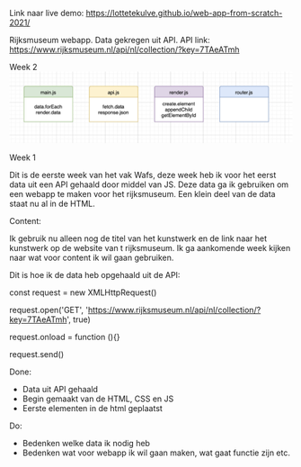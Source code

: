 <!-- Add a link to your live demo in Github Pages 🌐-->
Link naar live demo: https://lottetekulve.github.io/web-app-from-scratch-2021/

<!-- ☝️ replace this description with a description of your own work -->
Rijksmuseum webapp. Data gekregen uit API.
API link: https://www.rijksmuseum.nl/api/nl/collection/?key=7TAeATmh

Week 2
![](./images/actordiagram.png)


Week 1

Dit is de eerste week van het vak Wafs, deze week heb ik voor het eerst data uit een API gehaald door middel van JS. Deze data ga ik gebruiken om een webapp te maken voor het rijksmuseum. Een klein deel van de data staat nu al in de HTML. 
<!-- replace the code in the /docs folder with your own, so you can showcase your work with GitHub Pages 🌍 -->

<!-- Add a nice poster image here at the end of the week, showing off your shiny frontend 📸 -->

<!-- Maybe a table of contents here? 📚 -->
Content:

Ik gebruik nu alleen nog de titel van het kunstwerk en de link naar het kunstwerk op de website van t rijksmuseum. Ik ga aankomende week kijken naar wat voor content ik wil gaan gebruiken.


<!-- How about a section that describes how to install this project? 🤓 -->
Dit is hoe ik de data heb opgehaald uit de API:

const request = new XMLHttpRequest() 

request.open('GET', 'https://www.rijksmuseum.nl/api/nl/collection/?key=7TAeATmh', true)

request.onload = function (){}

request.send()

<!-- ...but how does one use this project? What are its features 🤔 -->


<!-- What external data source is featured in your project and what are its properties 🌠 -->

<!-- Maybe a checklist of done stuff and stuff still on your wishlist? ✅ -->

Done:
- Data uit API gehaald
- Begin gemaakt van de HTML, CSS en JS
- Eerste elementen in de html geplaatst

Do:
- Bedenken welke data ik nodig heb
- Bedenken wat voor webapp ik wil gaan maken, wat gaat functie zijn etc.

<!-- How about a license here? 📜 (or is it a licence?) 🤷 -->

